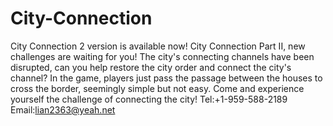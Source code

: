 # City-Connection
City Connection 2 version is available now! City Connection Part II, new challenges are waiting for you! The city's connecting channels have been disrupted, can you help restore the city order and connect the city's channel? In the game, players just pass the passage between the houses to cross the border, seemingly simple but not easy. Come and experience yourself the challenge of connecting the city!
Tel:+1-959-588-2189
Email:lian2363@yeah.net
